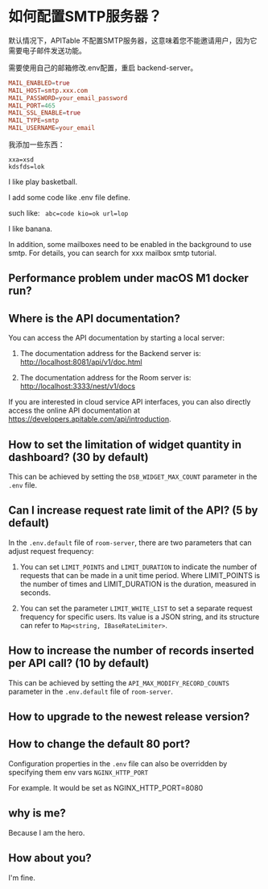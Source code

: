 # 如何配置SMTP服务器？

默认情况下，APITable 不配置SMTP服务器，这意味着您不能邀请用户，因为它需要电子邮件发送功能。

需要使用自己的邮箱修改.env配置，重启 backend-server。

```conf
MAIL_ENABLED=true
MAIL_HOST=smtp.xxx.com
MAIL_PASSWORD=your_email_password
MAIL_PORT=465
MAIL_SSL_ENABLE=true
MAIL_TYPE=smtp
MAIL_USERNAME=your_email
```

我添加一些东西：

```
xxa=xsd
kdsfds=lok
```

I like play basketball.

I add some code like .env file define.

such like: `
abc=code
kio=ok
url=lop`

I like banana.

In addition, some mailboxes need to be enabled in the background to use smtp. For details, you can search for xxx mailbox smtp tutorial.


## Performance problem under macOS M1 docker run?

## Where is the API documentation?

You can access the API documentation by starting a local server:

1. The documentation address for the Backend server is: <http://localhost:8081/api/v1/doc.html>

2. The documentation address for the Room server is: <http://localhost:3333/nest/v1/docs>

If you are interested in cloud service API interfaces, you can also directly access the online API documentation at <https://developers.apitable.com/api/introduction>.

## How to set the limitation of widget quantity in dashboard? (30 by default)

This can be achieved by setting the `DSB_WIDGET_MAX_COUNT` parameter in the `.env` file.

## Can I increase request rate limit of the API? (5 by default)

In the `.env.default` file of `room-server`, there are two parameters that can adjust request frequency:

1. You can set `LIMIT_POINTS` and `LIMIT_DURATION` to indicate the number of requests that can be made in a unit time period. Where LIMIT_POINTS is the number of times and LIMIT_DURATION is the duration, measured in seconds.

2. You can set the parameter `LIMIT_WHITE_LIST` to set a separate request frequency for specific users. Its value is a JSON string, and its structure can refer to `Map<string, IBaseRateLimiter>`.

## How to increase the number of records inserted per API call? (10 by default)

This can be achieved by setting the `API_MAX_MODIFY_RECORD_COUNTS` parameter in the `.env.default` file of `room-server`.


## How to upgrade to the newest release version?


## How to change the default 80 port?

Configuration properties in  the `.env` file can also be overridden  by specifying them env vars `NGINX_HTTP_PORT`

For example. It would be set as NGINX_HTTP_PORT=8080

## why is me?

Because I am the hero.

## How about you?

I'm fine.
